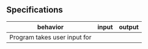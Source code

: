 ## Specifications

| behavior |  input   |  output  |
|----------|:--------:|:--------:|
|Program takes user input for 
